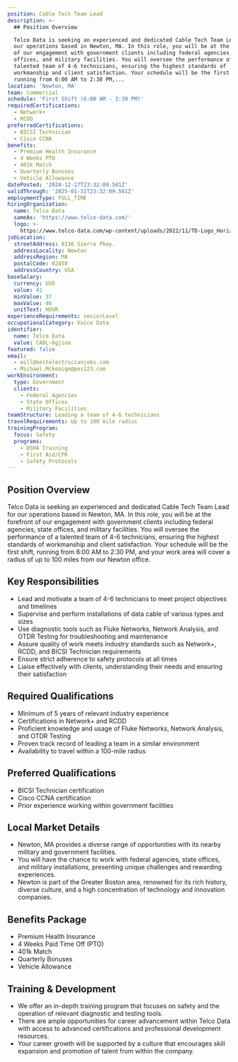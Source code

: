 ```yaml
---
position: Cable Tech Team Lead
description: >-
  ## Position Overview

  Telco Data is seeking an experienced and dedicated Cable Tech Team Lead for
  our operations based in Newton, MA. In this role, you will be at the forefront
  of our engagement with government clients including federal agencies, state
  offices, and military facilities. You will oversee the performance of a
  talented team of 4-6 technicians, ensuring the highest standards of
  workmanship and client satisfaction. Your schedule will be the first shift,
  running from 6:00 AM to 2:30 PM,...
location: 'Newton, MA'
team: Commercial
schedule: 'First Shift (6:00 AM - 2:30 PM)'
requiredCertifications:
  - Network+
  - RCDD
preferredCertifications:
  - BICSI Technician
  - Cisco CCNA
benefits:
  - Premium Health Insurance
  - 4 Weeks PTO
  - 401k Match
  - Quarterly Bonuses
  - Vehicle Allowance
datePosted: '2024-12-17T23:32:09.581Z'
validThrough: '2025-01-31T23:32:09.581Z'
employmentType: FULL_TIME
hiringOrganization:
  name: Telco Data
  sameAs: 'https://www.telco-data.com/'
  logo: >-
    https://www.telco-data.com/wp-content/uploads/2022/11/TD-Logo_Horizontal_Color.webp
jobLocation:
  streetAddress: 8136 Sierra Pkwy.
  addressLocality: Newton
  addressRegion: MA
  postalCode: 02458
  addressCountry: USA
baseSalary:
  currency: USD
  value: 41
  minValue: 37
  maxValue: 46
  unitText: HOUR
experienceRequirements: seniorLevel
occupationalCategory: Voice Data
identifier:
  name: Telco Data
  value: CABL-6gjioa
featured: false
email:
  - will@bestelectricianjobs.com
  - Michael.Mckeaige@pes123.com
workEnvironment:
  type: Government
  clients:
    - Federal Agencies
    - State Offices
    - Military Facilities
teamStructure: Leading a team of 4-6 technicians
travelRequirements: Up to 100 mile radius
trainingProgram:
  focus: Safety
  programs:
    - OSHA Training
    - First Aid/CPR
    - Safety Protocols
---
```




## Position Overview
Telco Data is seeking an experienced and dedicated Cable Tech Team Lead for our operations based in Newton, MA. In this role, you will be at the forefront of our engagement with government clients including federal agencies, state offices, and military facilities. You will oversee the performance of a talented team of 4-6 technicians, ensuring the highest standards of workmanship and client satisfaction. Your schedule will be the first shift, running from 6:00 AM to 2:30 PM, and your work area will cover a radius of up to 100 miles from our Newton office.

## Key Responsibilities
- Lead and motivate a team of 4-6 technicians to meet project objectives and timelines
- Supervise and perform installations of data cable of various types and sizes
- Use diagnostic tools such as Fluke Networks, Network Analysis, and OTDR Testing for troubleshooting and maintenance
- Assure quality of work meets industry standards such as Network+, RCDD, and BICSI Technician requirements
- Ensure strict adherence to safety protocols at all times
- Liaise effectively with clients, understanding their needs and ensuring their satisfaction

## Required Qualifications
- Minimum of 5 years of relevant industry experience
- Certifications in Network+ and RCDD
- Proficient knowledge and usage of Fluke Networks, Network Analysis, and OTDR Testing
- Proven track record of leading a team in a similar environment
- Availability to travel within a 100-mile radius

## Preferred Qualifications
- BICSI Technician certification
- Cisco CCNA certification
- Prior experience working within government facilities

## Local Market Details
- Newton, MA provides a diverse range of opportunities with its nearby military and government facilities.
- You will have the chance to work with federal agencies, state offices, and military installations, presenting unique challenges and rewarding experiences.
- Newton is part of the Greater Boston area, renowned for its rich history, diverse culture, and a high concentration of technology and innovation companies.

## Benefits Package
- Premium Health Insurance
- 4 Weeks Paid Time Off (PTO)
- 401k Match
- Quarterly Bonuses
- Vehicle Allowance

## Training & Development
- We offer an in-depth training program that focuses on safety and the operation of relevant diagnostic and testing tools.
- There are ample opportunities for career advancement within Telco Data with access to advanced certifications and professional development resources.
- Your career growth will be supported by a culture that encourages skill expansion and promotion of talent from within the company.